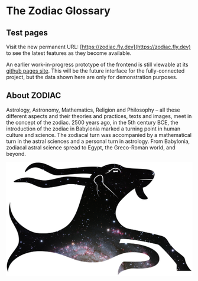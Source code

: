 # The Zodiac Glossary

## Test pages

Visit the new permanent URL: [https://zodiac.fly.dev](https://zodiac.fly.dev) to see the latest features as they become available.

An earlier work-in-progress prototype of the frontend is still viewable at its [github pages site](https://christiancasey.github.io/zodiac-routing/). This will be the future interface for the fully-connected project, but the data shown here are only for demonstration purposes.

## About ZODIAC

Astrology, Astronomy, Mathematics, Religion and Philosophy – all these different aspects and their theories and practices, texts and images, meet in the concept of the zodiac. 2500 years ago, in the 5th century BCE, the introduction of the zodiac in Babylonia marked a turning point in human culture and science. The zodiacal turn was accompanied by a mathematical turn in the astral sciences and a personal turn in astrology. From Babylonia, zodiacal astral science spread to Egypt, the Greco-Roman world, and beyond.

![Zodiac Logo](zodiac-galaxy.png)